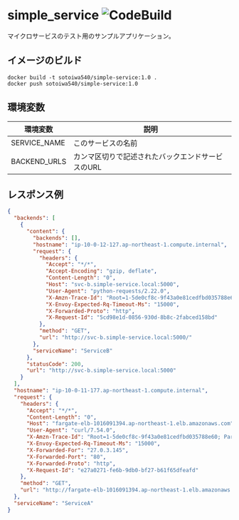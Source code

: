 # simple_service ![CodeBuild](https://codebuild.ap-northeast-1.amazonaws.com/badges?uuid=eyJlbmNyeXB0ZWREYXRhIjoidndrOStGUnJwMjU3cDQrdTk2U3JMbFFEekRvU1RyekpIN2MzYkxpK2txYTlDeXBUYmQxcjZHK1V1WmsxamZ2djZjUVJjdWo3YkE2cVpsdFBmaWw4aWRrPSIsIml2UGFyYW1ldGVyU3BlYyI6IjFISGxwU2lkWVVZdlg1Wk4iLCJtYXRlcmlhbFNldFNlcmlhbCI6MX0%3D&branch=master)

マイクロサービスのテスト用のサンプルアプリケーション。

## イメージのビルド

```shell
docker build -t sotoiwa540/simple-service:1.0 .
docker push sotoiwa540/simple-service:1.0
```

## 環境変数

|環境変数|説明|
|---|---|
|SERVICE_NAME|このサービスの名前|
|BACKEND_URLS|カンマ区切りで記述されたバックエンドサービスのURL|

## レスポンス例

```json
{
  "backends": [
    {
      "content": {
        "backends": [],
        "hostname": "ip-10-0-12-127.ap-northeast-1.compute.internal",
        "request": {
          "headers": {
            "Accept": "*/*",
            "Accept-Encoding": "gzip, deflate",
            "Content-Length": "0",
            "Host": "svc-b.simple-service.local:5000",
            "User-Agent": "python-requests/2.22.0",
            "X-Amzn-Trace-Id": "Root=1-5de0cf8c-9f43a0e81cedfbd035788e60; Parent=598b50565adab1c7; Sampled=1",
            "X-Envoy-Expected-Rq-Timeout-Ms": "15000",
            "X-Forwarded-Proto": "http",
            "X-Request-Id": "5cd98e1d-0856-930d-8b8c-2fabced158bd"
          },
          "method": "GET",
          "url": "http://svc-b.simple-service.local:5000/"
        },
        "serviceName": "ServiceB"
      },
      "statusCode": 200,
      "url": "http://svc-b.simple-service.local:5000"
    }
  ],
  "hostname": "ip-10-0-11-177.ap-northeast-1.compute.internal",
  "request": {
    "headers": {
      "Accept": "*/*",
      "Content-Length": "0",
      "Host": "fargate-elb-1016091394.ap-northeast-1.elb.amazonaws.com",
      "User-Agent": "curl/7.54.0",
      "X-Amzn-Trace-Id": "Root=1-5de0cf8c-9f43a0e81cedfbd035788e60; Parent=7a1b32fb00daa8bc; Sampled=1",
      "X-Envoy-Expected-Rq-Timeout-Ms": "15000",
      "X-Forwarded-For": "27.0.3.145",
      "X-Forwarded-Port": "80",
      "X-Forwarded-Proto": "http",
      "X-Request-Id": "e27a0271-fe6b-9db0-bf27-b61f65dfeafd"
    },
    "method": "GET",
    "url": "http://fargate-elb-1016091394.ap-northeast-1.elb.amazonaws.com/"
  },
  "serviceName": "ServiceA"
}
```
